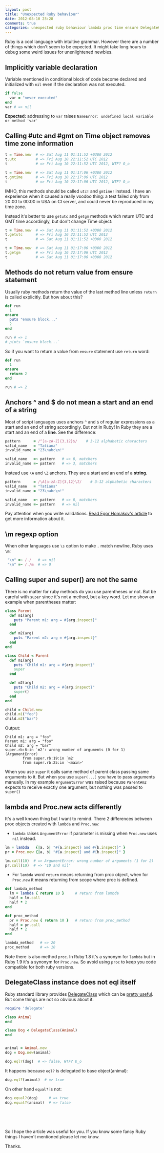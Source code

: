 ```yaml
---
layout: post
title: "Unexpected Ruby behaviour"
date: 2012-08-10 23:28
comments: true
categories: unexpected ruby behaviour lambda proc time ensure DelegateClass regexp super
---
```



Ruby is a cool language with intuitive grammar. However there are a number of things which don't seem to be expected.
It might take long hours to debug some weird issues for unenlightened newbies.


<!--more-->


## Implicitly variable declaration

Variable mentioned in conditional block of code become declared and initialized with `nil` even if the declaration was not executed.

```ruby
if false
  var = "never executed"
end
var # => nil
```

**Expected:** addressing to `var` raises `NameError: undefined local variable or method 'var'`

## Calling #utc and #gmt on Time object removes time zone information

```ruby
t = Time.new  # => Sat Aug 11 01:11:52 +0300 2012
t.utc         # => Fri Aug 10 22:11:52 UTC 2012
t             # => Fri Aug 10 22:11:52 UTC 2012, WTF? O_o

t = Time.new  # => Sat Aug 11 01:17:06 +0300 2012
t.gmtime      # => Fri Aug 10 22:17:06 UTC 2012
t             # => Fri Aug 10 22:17:06 UTC 2012, WTF? O_o
```

IMHO, this methods should be called `utc!` and `gmtime!` instead.
I have an experience when it caused a really voodoo thing: a test failed only from 20:00 to 00:00
in USA on CI server, and could never be reproduced in my time zone.

Instead it's better to use `getutc` and `getgm` methods which return UTC and GMT time accordingly,
but don't change Time object:

```ruby
t = Time.new  # => Sat Aug 11 01:11:52 +0300 2012
t.getutc      # => Fri Aug 10 22:11:52 UTC 2012
t             # => Sat Aug 11 01:11:52 +0300 2012

t = Time.new  # => Sat Aug 11 01:17:06 +0300 2012
t.getgm       # => Fri Aug 10 22:17:06 UTC 2012
t             # => Sat Aug 11 01:17:06 +0300 2012
```



## Methods do not return value from ensure statement

Usually ruby methods return the value of the last method line unless `return` is called explicitly.
But how about this?


```ruby
def run
  1
ensure
  puts "ensure block..."
  2
end

run # => 1
# pints `ensure block...`
```


So if you want to return a value from `ensure` statement use `return` word:

```ruby
def run
  1
ensure
  return 2
end

run # => 2
```

## Anchors ^ and $ do not mean a start and an end of a string

Most of script languages uses anchors `^` and `$` of regular expressions as a start and an end of string accordingly.
But not in Ruby! In Ruby they are a start and an end of a **line**.
See the difference:

```ruby
pattern      = /^[a-zA-Z]{3,12}$/    # 3-12 alphabetic characters
valid_name   = "Tatiana"
invalid_name = "23\nabc\n!"

valid_name   =~ pattern   # => 0, matchers
invalid_name =~ pattern   # => 3, matchers
```

Instead use `\A` and `\Z` anchors. They are a start and an end of a **string**.

```ruby
pattern      = /\A[a-zA-Z]{3,12}\Z/    # 3-12 alphabetic characters
valid_name   = "Tatiana"
invalid_name = "23\nabc\n!"

valid_name   =~ pattern   # => 0, matchers
invalid_name =~ pattern   # => nil
```

Pay attention when you write validations.
[Read Egor Homakov's article](http://homakov.blogspot.com/2012/05/saferweb-injects-in-various-ruby.html)
to get more information about it.

## \m regexp option

When other languages use `\s` option to make `.` match newline, Ruby uses `\m`:

```ruby
 "\n" =~ /./   # => nil
 "\n" =~ /./m  # => 0
```

## Calling super and super() are not the same

There is no matter for ruby methods do you use parentheses or not. But be careful with `super`
since it's not a method, but a key word.
Let me show an example when parentheses matter:

```ruby
class Parent
  def m1(arg)
    puts "Parent m1: arg = #{arg.inspect}"
  end

  def m2(arg)
    puts "Parent m2: arg = #{arg.inspect}"
  end
end

class Child < Parent
  def m1(arg)
    puts "Child m1: arg = #{arg.inspect}"
    super
  end

  def m2(arg)
    puts "Child m2: arg = #{arg.inspect}"
    super()
  end
end

child = Child.new
child.m1("foo")
child.m2("bar")
```

Output:

    Child m1: arg = "foo"
    Parent m1: arg = "foo"
    Child m2: arg = "bar"
    super.rb:6:in `m2': wrong number of arguments (0 for 1) (ArgumentError)
            from super.rb:19:in `m2'
            from super.rb:25:in `<main>'

When you use `super` it calls same method of parent class passing same arguments to it.
But when you use `super(...)` you have to pass arguments manually. In my example `ArgumentError`
was raised because `Parent#m2` expects to receive exactly one argument, but nothing was passed to `super()`

## lambda and Proc.new acts differently

It's a well known thing but I want to remind.
There 2 differences between proc objects created with `lambda` and `Proc.new`:

* `lambda` raises `ArgumentError` if parameter is missing when `Proc.new` uses `nil` instead.

```ruby
lm = lambda   {|a, b| "#{a.inspect} and #{b.inspect}" }
pr = Proc.new {|a, b| "#{a.inspect} and #{b.inspect}" }

lm.call(10)  # => ArgumentError: wrong number of arguments (1 for 2)
pr.call(10)  # => "10 and nil"
```

* For `lambda` word `return` means returning from proc object, when for `Proc.new` it means returning from scope where proc is defined.

```ruby
def lambda_method
  lm = lambda { return 10 }     # return from lambda
  half = lm.call
  half * 2
end

def proc_method
  pr = Proc.new { return 10 }   # return from proc_method
  half = pr.call
  half * 2
end

lambda_method   # => 20
proc_method     # => 10
```

Note there is also method `proc`. In Ruby 1.8 it's a synonym for `lambda`
but in Ruby 1.9 it's a synonym for `Proc.new`. So avoid using `proc` to keep you code compatible
for both ruby versions.


## DelegateClass instance does not eql itself

Ruby standard library provides [DelegateClass](http://www.ruby-doc.org/stdlib-1.9.3/libdoc/delegate/rdoc/Object.html)
which can be [pretty useful](http://pivotallabs.com/users/jdean/blog/articles/1138-delegateclass-rocks-my-world).
But some things are not so obvious about it:

```ruby
require 'delegate'

class Animal
end

class Dog < DelegateClass(Animal)
end


animal = Animal.new
dog = Dog.new(animal)

dog.eql?(dog)  # => false, WTF? O_o
```

It happens because `eql?` is delegated to base object(animal):

```ruby
dog.eql?(animal)  # => true
```

On other hand `equal?` is not:

```ruby
dog.equal?(dog)     # => true
dog.equal?(animal)  # => false
```

<br />
<br />
<br />

So I hope the article was useful for you.
If you know some fancy Ruby things I haven't mentioned please let me know.

Thanks.
